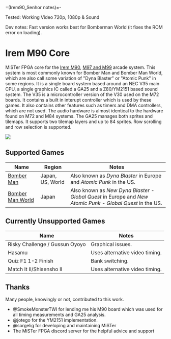 =(Irem90_Senhor notes)=-

Tested: Working Video 720p, 1080p & Sound

Dev notes: Fast version works best for Bomberman World (it fixes the ROM error on loading).

# Irem M90 Core

MiSTer FPGA core for the [Irem M90](https://www.system16.com/hardware.php?id=746), [M97 and M99](https://www.system16.com/hardware.php?id=748) arcade system. This system is most commonly known for Bomber Man and Bomber Man World, which are also call some variation of "Dyna Blaster" or "Atomic Punk" in some regions. It is a single board system based around an NEC V35 main CPU, a single graphics IC called a GA25 and a Z80/YM2151 based sound system. The V35 is a microcontroller version of the V30 used on the M72 boards. It contains a built in interupt controller which is used by these games. It also contains other features such as timers and DMA controllers, which are not used. The audio hardware is almost identical to the hardware found on M72 and M84 systems. The GA25 manages both sprites and tilemaps. It supports two tilemap layers and up to 84 sprites. Row scrolling and row selection is supported.

![](docs/bomber_man_world.png)

## Supported Games
|Name|Region|Notes|
|---|---|---|
|[Bomber Man](https://en.wikipedia.org/wiki/Bomberman)|Japan, US, World|Also known as _Dyna Blaster_ in Europe and _Atomic Punk_ in the US.|
|[Bomber Man World](https://en.wikipedia.org/wiki/Bomber_Man_World)|Japan|Also known as _New Dyna Blaster - Global Quest_ in Europe and _New Atomic Punk - Global Quest_ in the US.|


## Currently Unsupported Games
|Name|Notes|
|---|---|
|Risky Challenge / Gussun Oyoyo|Graphical issues.|
|Hasamu|Uses alternative video timing.|
|Quiz F1 1-2 Finish|Bank switching.|
|Match It II/Shisensho II|Uses alternative video timing.|


## Thanks
Many people, knowingly or not, contributed to this work.
- @SmokeMonsterTWI for lending me his M90 board which was used for all timing measurements and GA25 analysis.
- @jotego for the YM2151 implementation.
- @sorgelig for developing and maintaining MiSTer
- The MiSTer FPGA discord server for the helpful advice and support
